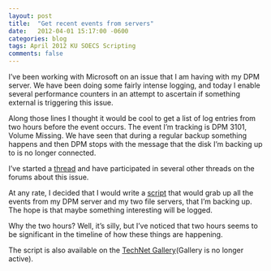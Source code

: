 ```yaml
---
layout: post
title:  "Get recent events from servers"
date:   2012-04-01 15:17:00 -0600
categories: blog
tags: April 2012 KU SOECS Scripting
comments: false
---
```

I’ve been working with Microsoft on an issue that I am having with my DPM server. We have been doing some fairly intense logging, and today I enable several performance counters in an attempt to ascertain if something external is triggering this issue.

Along those lines I thought it would be cool to get a list of log entries from two hours before the event occurs. The event I’m tracking is DPM 3101, Volume Missing. We have seen that during a regular backup something happens and then DPM stops with the message that the disk I’m backing up to is no longer connected.

I’ve started a [thread](http://social.technet.microsoft.com/Forums/en-US/dataprotectionmanager/thread/061a8ac3-ac01-461a-b75b-40cdb3683e23/) and have participated in several other threads on the forums about this issue.

At any rate, I decided that I would write a [script](https://github.com/jeffpatton1971/mod-posh/blob/master/powershell/production/Get-RecentEvents.ps1) that would grab up all the events from my DPM server and my two file servers, that I’m backing up. The hope is that maybe something interesting will be logged.

Why the two hours? Well, it’s silly, but I’ve noticed that two hours seems to be significant in the timeline of how these things are happening.

The script is also available on the [TechNet Gallery](http://gallery.technet.microsoft.com/Get-RecentEventsps1-940ec83b)(Gallery is no longer active).
